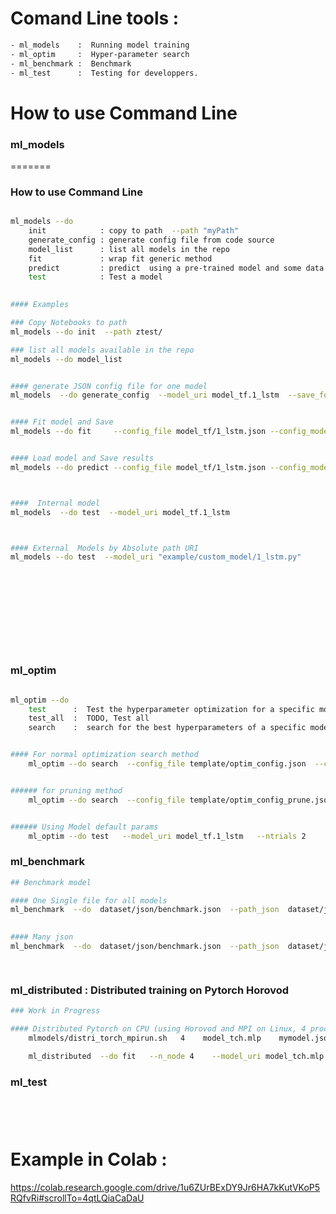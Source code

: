 # Comand Line tools :
```bash
- ml_models    :  Running model training
- ml_optim     :  Hyper-parameter search
- ml_benchmark :  Benchmark
- ml_test      :  Testing for developpers.

```


# How to use Command Line


### ml_models
=======

### How to use Command Line

```bash

ml_models --do  
    init            : copy to path  --path "myPath"
    generate_config : generate config file from code source
    model_list      : list all models in the repo
    fit             : wrap fit generic method
    predict         : predict  using a pre-trained model and some data
    test            : Test a model

    
#### Examples

### Copy Notebooks to path
ml_models --do init  --path ztest/

### list all models available in the repo
ml_models --do model_list  


#### generate JSON config file for one model
ml_models  --do generate_config  --model_uri model_tf.1_lstm  --save_folder "ztest/"


#### Fit model and Save
ml_models --do fit     --config_file model_tf/1_lstm.json --config_mode "test"


#### Load model and Save results
ml_models --do predict --config_file model_tf/1_lstm.json --config_mode "test"



####  Internal model
ml_models  --do test  --model_uri model_tf.1_lstm



#### External  Models by Absolute path URI
ml_models --do test  --model_uri "example/custom_model/1_lstm.py"












```




### ml_optim
```bash

ml_optim --do
    test      :  Test the hyperparameter optimization for a specific model
    test_all  :  TODO, Test all
    search    :  search for the best hyperparameters of a specific model


#### For normal optimization search method
    ml_optim --do search  --config_file template/optim_config.json  --config_mode "test"


###### for pruning method
    ml_optim --do search  --config_file template/optim_config_prune.json   --config_mode "test"


###### Using Model default params
    ml_optim --do test   --model_uri model_tf.1_lstm   --ntrials 2


```



### ml_benchmark
```bash
## Benchmark model

#### One Single file for all models
ml_benchmark  --do  dataset/json/benchmark.json  --path_json  dataset/json/benchmark_timeseries/test02/model_list.json
     

#### Many json                            
ml_benchmark  --do  dataset/json/benchmark.json  --path_json  dataset/json/benchmark_timeseries/test01/

    
```






### ml_distributed : Distributed training on Pytorch Horovod
```bash
### Work in Progress

#### Distributed Pytorch on CPU (using Horovod and MPI on Linux, 4 processes)  in model_tch/mlp.py
    mlmodels/distri_torch_mpirun.sh   4    model_tch.mlp    mymodel.json

    ml_distributed  --do fit   --n_node 4    --model_uri model_tch.mlp    --model_json mymodel.json


```





### ml_test
```bash





```




# Example in Colab :

https://colab.research.google.com/drive/1u6ZUrBExDY9Jr6HA7kKutVKoP5RQfvRi#scrollTo=4qtLQiaCaDaU






